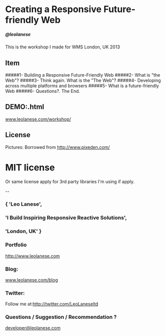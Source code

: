 # Creating a Responsive Future-friendly Web

##### @leolanese

This is the workshop I made for WMS London, UK 2013


## Item
#####1- Building a Responsive Future-Friendly Web
#####2- What is "the Web"?
#####3- Think again. What is the "The Web"?
#####4- Developing across multiple platforms and browsers
#####5- What is a future-friendly Web
#####6- Questions?. The End.



## DEMO:.html
www.leolanese.com/workshop/



## License
Pictures:
Borrowed from http://www.pixeden.com/


MIT license
====================
Or same license apply for 3rd party libraries I'm using if apply.

--

### { 'Leo Lanese',
###   'I Build Inspiring Responsive Reactive Solutions',
###   'London, UK' }

### Portfolio<br>
<a href="http://www.leolanese.com" target="_blank">http://www.leolanese.com</a><br>

### Blog:<br>
<a href="http://www.leolanese.com/blog" target="_blank">www.leolanese.com/blog</a><br>

### Twitter:<br>
Follow me at:<a href="http://twitter.com/LeoLaneseltd" target="_blank">http://twitter.com/LeoLaneseltd</a><br>

### Questions / Suggestion / Recommendation ?<br>
<a href="mail:to">developer@leolanese.com</a><br>






